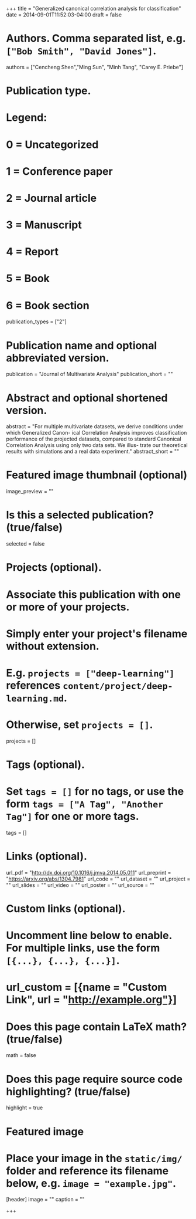 +++
title = "Generalized canonical correlation analysis for classification"
date = 2014-09-01T11:52:03-04:00
draft = false

# Authors. Comma separated list, e.g. `["Bob Smith", "David Jones"]`.
authors = ["Cencheng Shen","Ming Sun", "Minh Tang", "Carey E. Priebe"]

# Publication type.
# Legend:
# 0 = Uncategorized
# 1 = Conference paper
# 2 = Journal article
# 3 = Manuscript
# 4 = Report
# 5 = Book
# 6 = Book section
publication_types = ["2"]

# Publication name and optional abbreviated version.
publication = "Journal of Multivariate Analysis"
publication_short = ""

# Abstract and optional shortened version.
abstract = "For multiple multivariate datasets, we derive conditions under which Generalized Canon- ical Correlation Analysis improves classification performance of the projected datasets, compared to standard Canonical Correlation Analysis using only two data sets. We illus- trate our theoretical results with simulations and a real data experiment."
abstract_short = ""

# Featured image thumbnail (optional)
image_preview = ""

# Is this a selected publication? (true/false)
selected = false

# Projects (optional).
#   Associate this publication with one or more of your projects.
#   Simply enter your project's filename without extension.
#   E.g. `projects = ["deep-learning"]` references `content/project/deep-learning.md`.
#   Otherwise, set `projects = []`.
projects = []

# Tags (optional).
#   Set `tags = []` for no tags, or use the form `tags = ["A Tag", "Another Tag"]` for one or more tags.
tags = []

# Links (optional).
url_pdf = "http://dx.doi.org/10.1016/j.jmva.2014.05.011"
url_preprint = "https://arxiv.org/abs/1304.7981"
url_code = ""
url_dataset = ""
url_project = ""
url_slides = ""
url_video = ""
url_poster = ""
url_source = ""

# Custom links (optional).
#   Uncomment line below to enable. For multiple links, use the form `[{...}, {...}, {...}]`.
# url_custom = [{name = "Custom Link", url = "http://example.org"}]

# Does this page contain LaTeX math? (true/false)
math = false

# Does this page require source code highlighting? (true/false)
highlight = true

# Featured image
# Place your image in the `static/img/` folder and reference its filename below, e.g. `image = "example.jpg"`.
[header]
image = ""
caption = ""

+++

